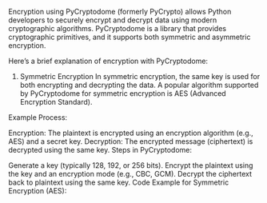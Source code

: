 Encryption using PyCryptodome (formerly PyCrypto) allows Python developers to securely encrypt and decrypt data using modern cryptographic algorithms. PyCryptodome is a library that provides cryptographic primitives, and it supports both symmetric and asymmetric encryption.

Here’s a brief explanation of encryption with PyCryptodome:

1. Symmetric Encryption
In symmetric encryption, the same key is used for both encrypting and decrypting the data. A popular algorithm supported by PyCryptodome for symmetric encryption is AES (Advanced Encryption Standard).

Example Process:

Encryption: The plaintext is encrypted using an encryption algorithm (e.g., AES) and a secret key.
Decryption: The encrypted message (ciphertext) is decrypted using the same key.
Steps in PyCryptodome:

Generate a key (typically 128, 192, or 256 bits).
Encrypt the plaintext using the key and an encryption mode (e.g., CBC, GCM).
Decrypt the ciphertext back to plaintext using the same key.
Code Example for Symmetric Encryption (AES):
